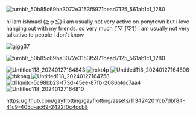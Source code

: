 ![tumblr_50b85c69ba3072e3153f5971bead7125_561ab1c1_1280](https://github.com/gayfrotting/gayfrotting/assets/113424201/50f33d19-5390-4083-934a-e9c1ecf0f77a)

hi iam ishmael (≧ヮ≦) i am usually not very active on ponytown but i love hanging out with my friends. so very much (´▽`ʃ♡ƪ)
i am usually not very talkative to people i don't know


![gjgg37](https://github.com/gayfrotting/gayfrotting/assets/113424201/d9e9c271-0263-42d4-8fb9-90634024c6cc)


![tumblr_50b85c69ba3072e3153f5971bead7125_561ab1c1_1280](https://github.com/gayfrotting/gayfrotting/assets/113424201/50f33d19-5390-4083-934a-e9c1ecf0f77a)

![Untitled118_20240127164843](https://github.com/gayfrotting/gayfrotting/assets/113424201/80feb291-3ffc-49d3-aa56-ffe186e1bcee) ![rxkt4p](https://github.com/gayfrotting/gayfrotting/assets/113424201/855b54f5-d4fe-40ba-885d-8e66cc71565f) ![Untitled118_20240127164806](https://github.com/gayfrotting/gayfrotting/assets/113424201/d81be07a-de63-454f-a91f-3e42e97eb4c1) ![tbkbag](https://github.com/gayfrotting/gayfrotting/assets/113424201/aea73ce6-01c3-43d2-857a-9103b1f376ea) ![Untitled118_20240127164758](https://github.com/gayfrotting/gayfrotting/assets/113424201/13c920e0-b7c1-4c69-a57f-3f76d8e7928f) ![d1kmitc-5c98bb23-f73d-45ee-87fb-2086bfdc7aa4](https://github.com/gayfrotting/gayfrotting/assets/113424201/e6b6c204-e0fb-4522-a436-ac5ab37407bc) ![Untitled118_20240127164810](https://github.com/gayfrotting/gayfrotting/assets/113424201/ebdb55c1-b336-4004-9da8-4557cbdf5f5f)


https://github.com/gayfrotting/gayfrotting/assets/113424201/cb7dbf84-41c9-405d-ac69-2422f0c4ccb8



